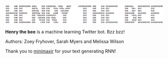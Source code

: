 ![](https://github.com/myer0432/henry-the-bee/blob/master/Media/banner.png)
                                                                                                                          
**Henry the bee** is a machine learning Twitter bot. Bzz bzz!

Authors: Zoey Fryhover, Sarah Myers and Melissa Wilson

Thank you to [minimaxir](https://github.com/minimaxir/textgenrnn) for your text generating RNN!

